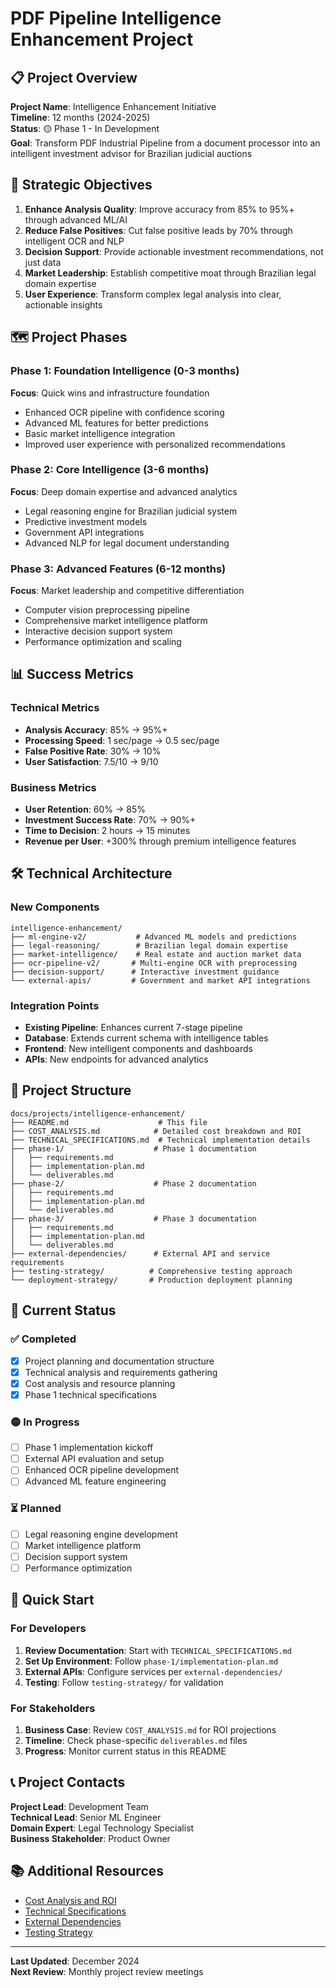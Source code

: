# PDF Pipeline Intelligence Enhancement Project

## 📋 Project Overview

**Project Name**: Intelligence Enhancement Initiative  
**Timeline**: 12 months (2024-2025)  
**Status**: 🟡 Phase 1 - In Development  
**Goal**: Transform PDF Industrial Pipeline from a document processor into an intelligent investment advisor for Brazilian judicial auctions

## 🎯 Strategic Objectives

1. **Enhance Analysis Quality**: Improve accuracy from 85% to 95%+ through advanced ML/AI
2. **Reduce False Positives**: Cut false positive leads by 70% through intelligent OCR and NLP
3. **Decision Support**: Provide actionable investment recommendations, not just data
4. **Market Leadership**: Establish competitive moat through Brazilian legal domain expertise
5. **User Experience**: Transform complex legal analysis into clear, actionable insights

## 🗺️ Project Phases

### Phase 1: Foundation Intelligence (0-3 months)
**Focus**: Quick wins and infrastructure foundation
- Enhanced OCR pipeline with confidence scoring
- Advanced ML features for better predictions
- Basic market intelligence integration
- Improved user experience with personalized recommendations

### Phase 2: Core Intelligence (3-6 months)
**Focus**: Deep domain expertise and advanced analytics
- Legal reasoning engine for Brazilian judicial system
- Predictive investment models
- Government API integrations
- Advanced NLP for legal document understanding

### Phase 3: Advanced Features (6-12 months)
**Focus**: Market leadership and competitive differentiation
- Computer vision preprocessing pipeline
- Comprehensive market intelligence platform
- Interactive decision support system
- Performance optimization and scaling

## 📊 Success Metrics

### Technical Metrics
- **Analysis Accuracy**: 85% → 95%+
- **Processing Speed**: 1 sec/page → 0.5 sec/page
- **False Positive Rate**: 30% → 10%
- **User Satisfaction**: 7.5/10 → 9/10

### Business Metrics
- **User Retention**: 60% → 85%
- **Investment Success Rate**: 70% → 90%+
- **Time to Decision**: 2 hours → 15 minutes
- **Revenue per User**: +300% through premium intelligence features

## 🛠️ Technical Architecture

### New Components
```
intelligence-enhancement/
├── ml-engine-v2/           # Advanced ML models and predictions
├── legal-reasoning/        # Brazilian legal domain expertise
├── market-intelligence/    # Real estate and auction market data
├── ocr-pipeline-v2/       # Multi-engine OCR with preprocessing
├── decision-support/      # Interactive investment guidance
└── external-apis/         # Government and market API integrations
```

### Integration Points
- **Existing Pipeline**: Enhances current 7-stage pipeline
- **Database**: Extends current schema with intelligence tables
- **Frontend**: New intelligent components and dashboards
- **APIs**: New endpoints for advanced analytics

## 📁 Project Structure

```
docs/projects/intelligence-enhancement/
├── README.md                    # This file
├── COST_ANALYSIS.md            # Detailed cost breakdown and ROI
├── TECHNICAL_SPECIFICATIONS.md  # Technical implementation details
├── phase-1/                    # Phase 1 documentation
│   ├── requirements.md
│   ├── implementation-plan.md
│   └── deliverables.md
├── phase-2/                    # Phase 2 documentation
│   ├── requirements.md
│   ├── implementation-plan.md
│   └── deliverables.md
├── phase-3/                    # Phase 3 documentation
│   ├── requirements.md
│   ├── implementation-plan.md
│   └── deliverables.md
├── external-dependencies/      # External API and service requirements
├── testing-strategy/          # Comprehensive testing approach
└── deployment-strategy/       # Production deployment planning
```

## 🎯 Current Status

### ✅ Completed
- [x] Project planning and documentation structure
- [x] Technical analysis and requirements gathering
- [x] Cost analysis and resource planning
- [x] Phase 1 technical specifications

### 🟡 In Progress
- [ ] Phase 1 implementation kickoff
- [ ] External API evaluation and setup
- [ ] Enhanced OCR pipeline development
- [ ] Advanced ML feature engineering

### ⏳ Planned
- [ ] Legal reasoning engine development
- [ ] Market intelligence platform
- [ ] Decision support system
- [ ] Performance optimization

## 🚀 Quick Start

### For Developers
1. **Review Documentation**: Start with `TECHNICAL_SPECIFICATIONS.md`
2. **Set Up Environment**: Follow `phase-1/implementation-plan.md`
3. **External APIs**: Configure services per `external-dependencies/`
4. **Testing**: Follow `testing-strategy/` for validation

### For Stakeholders
1. **Business Case**: Review `COST_ANALYSIS.md` for ROI projections
2. **Timeline**: Check phase-specific `deliverables.md` files
3. **Progress**: Monitor current status in this README

## 📞 Project Contacts

**Project Lead**: Development Team  
**Technical Lead**: Senior ML Engineer  
**Domain Expert**: Legal Technology Specialist  
**Business Stakeholder**: Product Owner  

## 📚 Additional Resources

- [Cost Analysis and ROI](./COST_ANALYSIS.md)
- [Technical Specifications](./TECHNICAL_SPECIFICATIONS.md)
- [External Dependencies](./external-dependencies/)
- [Testing Strategy](./testing-strategy/)

---

**Last Updated**: December 2024  
**Next Review**: Monthly project review meetings